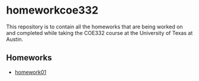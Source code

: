 # homeworkcoe332
This repository is to contain all the homeworks that are being worked on and completed while taking the COE332 course at the University of Texas at Austin.

## Homeworks
- [homework01](https://github.com/jaeestee/homeworkcoe332/tree/main/homework01)